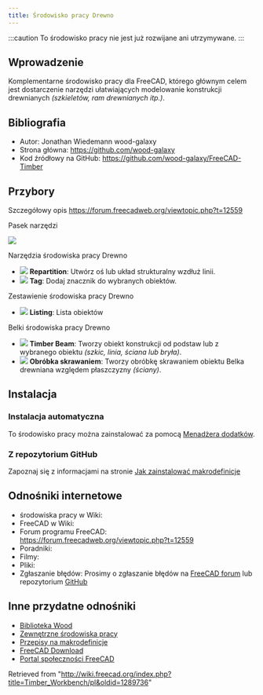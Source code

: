 ```yaml
---
title: Środowisko pracy Drewno
---
```


:::caution
To środowisko pracy nie jest już rozwijane ani utrzymywane.
:::

## Wprowadzenie

Komplementarne środowisko pracy dla FreeCAD, którego głównym celem jest dostarczenie narzędzi ułatwiających modelowanie konstrukcji drewnianych _(szkieletów, ram drewnianych itp.)_.

## Bibliografia

- Autor: Jonathan Wiedemann wood-galaxy
- Strona główna: <https://github.com/wood-galaxy>
- Kod źródłowy na GitHub: <https://github.com/wood-galaxy/FreeCAD-Timber>

## Przybory

Szczegółowy opis <https://forum.freecadweb.org/viewtopic.php?t=12559>

Pasek narzędzi

![](/images/Timber-menu-orizz.png)

Narzędzia środowiska pracy Drewno

- ![](/images/Timber-Repartition.svg) **Repartition**: Utwórz oś lub układ strukturalny wzdłuż linii.
- ![](/images/Timber-Tag.svg) **Tag**: Dodaj znacznik do wybranych obiektów.

Zestawienie środowiska pracy Drewno

- ![](/images/Timber-Listing.svg) **Listing**: Lista obiektów

Belki środowiska pracy Drewno

- ![](/images/Timber-Beam.svg) **Timber Beam**: Tworzy obiekt konstrukcji od podstaw lub z wybranego obiektu _(szkic, linia, ściana lub bryła)_.
- ![](/images/Timber-MachiningCut.svg) **Obróbka skrawaniem**: Tworzy obróbkę skrawaniem obiektu Belka drewniana względem płaszczyzny _(ściany)_.

## Instalacja

### Instalacja automatyczna

To środowisko pracy można zainstalować za pomocą [Menadżera dodatków](/Std_AddonMgr/pl "Std AddonMgr/pl").

### Z repozytorium GitHub

Zapoznaj się z informacjami na stronie [Jak zainstalować makrodefinicje](/How_to_install_macros/pl "How to install macros/pl")

## Odnośniki internetowe

- środowiska pracy w Wiki:
- FreeCAD w Wiki:
- Forum programu FreeCAD: <https://forum.freecadweb.org/viewtopic.php?t=12559>
- Poradniki:
- Filmy:
- Pliki:
- Zgłaszanie błędów: Prosimy o zgłaszanie błędów na [FreeCAD forum](http://forum.freecadweb.org/index.php) lub repozytorium [GitHub](https://github.com/wood-galaxy/FreeCAD-Timber/issues)

## Inne przydatne odnośniki

- [Biblioteka Wood](https://github.com/wood-galaxy/FC-Library)
- [Zewnętrzne środowiska pracy](/External_workbenches/pl "External workbenches/pl")
- [Przepisy na makrodefinicje](/Macros_recipes/pl "Macros recipes/pl")
- [FreeCAD Download](/Download/pl "Download/pl")
- [Portal społeczności FreeCAD](/FreeCAD_Community_Portal/pl "FreeCAD Community Portal/pl")

Retrieved from "<http://wiki.freecad.org/index.php?title=Timber_Workbench/pl&oldid=1289736>"
